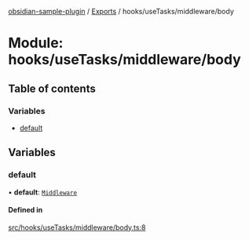 [obsidian-sample-plugin](../README.md) / [Exports](../modules.md) / hooks/useTasks/middleware/body

# Module: hooks/useTasks/middleware/body

## Table of contents

### Variables

- [default](hooks_useTasks_middleware_body.md#default)

## Variables

### default

• **default**: [`Middleware`](hooks_useTasks_types.md#middleware)

#### Defined in

[src/hooks/useTasks/middleware/body.ts:8](https://github.com/dromse/personal-grind-manager/blob/1abcd9e/src/hooks/useTasks/middleware/body.ts#L8)
